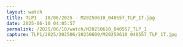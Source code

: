 ```yaml
---
layout: watch
title: TLP1 - 10/06/2025 - M20250610_040557_TLP_1T.jpg
date: 2025-06-10 04:05:57
permalink: /2025/06/10/watch/M20250610_040557_TLP_1
capture: TLP1/2025/202506/20250609/M20250610_040557_TLP_1T.jpg
---
```


